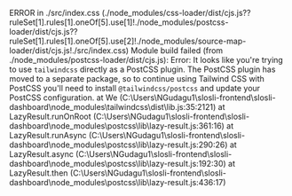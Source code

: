 ERROR in ./src/index.css (./node_modules/css-loader/dist/cjs.js??ruleSet[1].rules[1].oneOf[5].use[1]!./node_modules/postcss-loader/dist/cjs.js??ruleSet[1].rules[1].oneOf[5].use[2]!./node_modules/source-map-loader/dist/cjs.js!./src/index.css)
Module build failed (from ./node_modules/postcss-loader/dist/cjs.js):
Error: It looks like you're trying to use `tailwindcss` directly as a PostCSS plugin. The PostCSS plugin has moved to a separate package, so to continue using Tailwind CSS with PostCSS you'll need to install `@tailwindcss/postcss` and update your PostCSS configuration.
    at We (C:\Users\NGudagu1\slosli-frontend\slosli-dashboard\node_modules\tailwindcss\dist\lib.js:35:2121)
    at LazyResult.runOnRoot (C:\Users\NGudagu1\slosli-frontend\slosli-dashboard\node_modules\postcss\lib\lazy-result.js:361:16)
    at LazyResult.runAsync (C:\Users\NGudagu1\slosli-frontend\slosli-dashboard\node_modules\postcss\lib\lazy-result.js:290:26)
    at LazyResult.async (C:\Users\NGudagu1\slosli-frontend\slosli-dashboard\node_modules\postcss\lib\lazy-result.js:192:30)
    at LazyResult.then (C:\Users\NGudagu1\slosli-frontend\slosli-dashboard\node_modules\postcss\lib\lazy-result.js:436:17)

